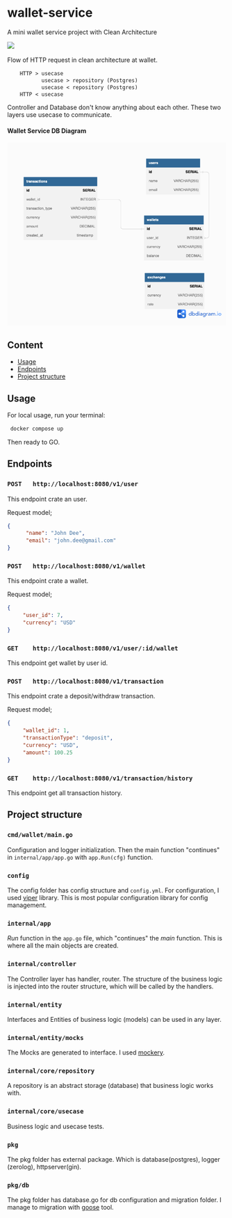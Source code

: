 # wallet-service
A mini wallet service project with Clean Architecture

![](https://blog.cleancoder.com/uncle-bob/images/2012-08-13-the-clean-architecture/CleanArchitecture.jpg)

Flow of HTTP request in clean architecture at wallet.

```
    HTTP > usecase
           usecase > repository (Postgres)
           usecase < repository (Postgres)
    HTTP < usecase
```

Controller and Database don't know anything about each other. These two layers use usecase to communicate.

#### Wallet Service DB Diagram

![](./db_diagram.png)


## Content

- [Usage](#usage)
- [Endpoints](#enpoints)
- [Project structure](#project-structure)


## Usage
For local usage, run your terminal:

```sh
 docker compose up
```

Then ready to GO.

## Endpoints

### `POST   http://localhost:8080/v1/user`
This endpoint crate an user. 

Request model;

```json
{
      "name": "John Dee",
      "email": "john.dee@gmail.com"       
}
```

### `POST   http://localhost:8080/v1/wallet`

This endpoint crate a wallet. 

Request model;

```json
{
     "user_id": 7,
     "currency": "USD"
}
```

### `GET    http://localhost:8080/v1/user/:id/wallet`

This endpoint get wallet by user id. 

### `POST   http://localhost:8080/v1/transaction`

This endpoint crate a deposit/withdraw transaction. 

Request model;

```json
{
     "wallet_id": 1,
     "transactionType": "deposit",
     "currency": "USD",
     "amount": 100.25
}

```

### `GET    http://localhost:8080/v1/transaction/history`

This endpoint get all transaction history. 

## Project structure

### `cmd/wallet/main.go`

Configuration and logger initialization. Then the main function "continues" in `internal/app/app.go` with `app.Run(cfg)` function.

### `config`

The config folder has config structure and `config.yml`. For configuration, I used [viper](https://github.com/spf13/viper) library. This is most popular configuration library for config management.

### `internal/app`
_Run_ function in the `app.go` file, which "continues" the _main_ function. This is where all the main objects are created.

### `internal/controller`
The Controller layer has handler, router. The structure of the business logic is injected into the router structure, which will be called by the handlers.

### `internal/entity`
Interfaces and Entities of business logic (models) can be used in any layer.

### `internal/entity/mocks` 
The Mocks are generated to interface. I used [mockery](https://github.com/vektra/mockery).

### `internal/core/repository`
A repository is an abstract storage (database) that business logic works with.

### `internal/core/usecase`
Business logic and usecase tests.

### `pkg`
The pkg folder has external package. Which is database(postgres), logger (zerolog), httpserver(gin).

### `pkg/db`
The pkg folder has database.go for db configuration and migration folder. I manage to migration with [goose](https://github.com/pressly/goose) tool.

